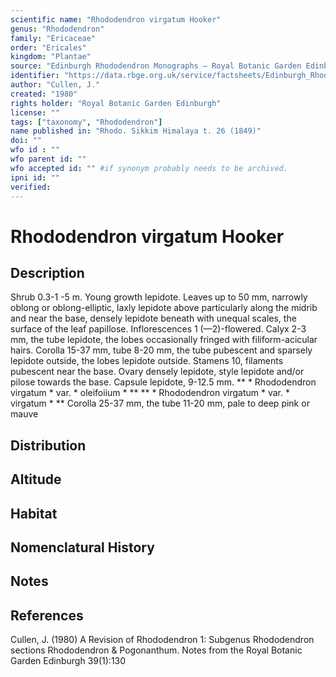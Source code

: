 ```yaml
---
scientific name: "Rhododendron virgatum Hooker"
genus: "Rhododendron"
family: "Ericaceae"
order: "Ericales"
kingdom: "Plantae"
source: "Edinburgh Rhododendron Monographs – Royal Botanic Garden Edinburgh"
identifier: "https://data.rbge.org.uk/service/factsheets/Edinburgh_Rhododendron_Monographs.xhtml"
author: "Cullen, J."
created: "1980"
rights holder: "Royal Botanic Garden Edinburgh"
license: ""
tags: ["taxonomy", "Rhododendron"]
name published in: "Rhodo. Sikkim Himalaya t. 26 (1849)"
doi: ""
wfo id : ""
wfo parent id: ""
wfo accepted id: "" #if synonym probably needs to be archived.                      
ipni id: ""
verified:
---
```


                       

# Rhododendron virgatum Hooker

## Description
Shrub 0.3-1 -5 m. Young growth lepidote. Leaves up to 50 mm, narrowly oblong or oblong-elliptic, laxly lepidote above particularly along the midrib and near the base, densely lepidote beneath with unequal scales, the surface of the leaf papillose. Inflorescences 1 (—2)-flowered. Calyx 2-3 mm, the tube lepidote, the lobes occasionally fringed with filiform-acicular hairs. Corolla 15-37 mm, tube 8-20 mm, the tube pubescent and sparsely lepidote outside, the lobes lepidote outside. Stamens 10, filaments pubescent near the base. Ovary densely lepidote, style lepidote and/or pilose towards the base. Capsule lepidote, 9-12.5 mm. ** * Rhododendron virgatum * var. * oleifoiium * ** ** * Rhododendron virgatum * var. * virgatum * ** Corolla 25-37 mm, the tube 11-20 mm, pale to deep pink or mauve

## Distribution


## Altitude


## Habitat


## Nomenclatural History

                       
## Notes


## References

Cullen, J. (1980) A Revision of Rhododendron 1: Subgenus Rhododendron sections Rhododendron & Pogonanthum. Notes from the Royal Botanic Garden Edinburgh 39(1):130
